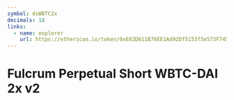 ```yaml
---
symbol: dsWBTC2x
decimals: 18
links:
  - name: explorer
    url: https://etherscan.io/token/0xE63D611B76EE1Ad92Df5153f3e573F7453ca0901
---
```


# Fulcrum Perpetual Short WBTC-DAI 2x v2
